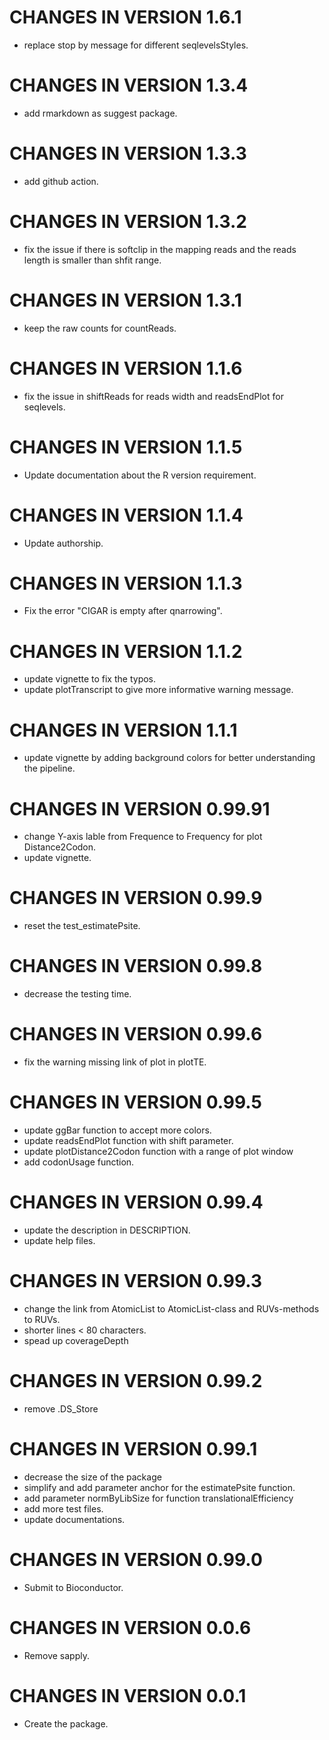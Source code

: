 # CHANGES IN VERSION 1.6.1

* replace stop by message for different seqlevelsStyles.

# CHANGES IN VERSION 1.3.4

* add rmarkdown as suggest package.

# CHANGES IN VERSION 1.3.3

* add github action.

# CHANGES IN VERSION 1.3.2

* fix the issue if there is softclip in the mapping reads and the reads length
is smaller than shfit range.

# CHANGES IN VERSION 1.3.1

* keep the raw counts for countReads.

# CHANGES IN VERSION 1.1.6

* fix the issue in shiftReads for reads width and readsEndPlot for seqlevels.

# CHANGES IN VERSION 1.1.5

* Update documentation about the R version requirement.

# CHANGES IN VERSION 1.1.4

* Update authorship.

# CHANGES IN VERSION 1.1.3

* Fix the error "CIGAR is empty after qnarrowing".

# CHANGES IN VERSION 1.1.2

* update vignette to fix the typos.
* update plotTranscript to give more informative warning message. 

# CHANGES IN VERSION 1.1.1

* update vignette by adding background colors for better understanding 
the pipeline.

# CHANGES IN VERSION 0.99.91

* change Y-axis lable from Frequence to Frequency for plot Distance2Codon.
* update vignette.

# CHANGES IN VERSION 0.99.9

* reset the test_estimatePsite.

# CHANGES IN VERSION 0.99.8

* decrease the testing time.

# CHANGES IN VERSION 0.99.6

* fix the warning missing link of plot in plotTE.

# CHANGES IN VERSION 0.99.5

* update ggBar function to accept more colors.
* update readsEndPlot function with shift parameter.
* update plotDistance2Codon function with a range of plot window
* add codonUsage function.

# CHANGES IN VERSION 0.99.4

* update the description in DESCRIPTION.
* update help files.

# CHANGES IN VERSION 0.99.3

* change the link from AtomicList to AtomicList-class and RUVs-methods to RUVs.
* shorter lines < 80 characters.
* spead up coverageDepth

# CHANGES IN VERSION 0.99.2

* remove .DS_Store

# CHANGES IN VERSION 0.99.1

* decrease the size of the package
* simplify and add parameter anchor for the estimatePsite function.
* add parameter normByLibSize for function translationalEfficiency
* add more test files.
* update documentations.

# CHANGES IN VERSION 0.99.0

* Submit to Bioconductor.

# CHANGES IN VERSION 0.0.6

* Remove sapply.

# CHANGES IN VERSION 0.0.1

* Create the package.
